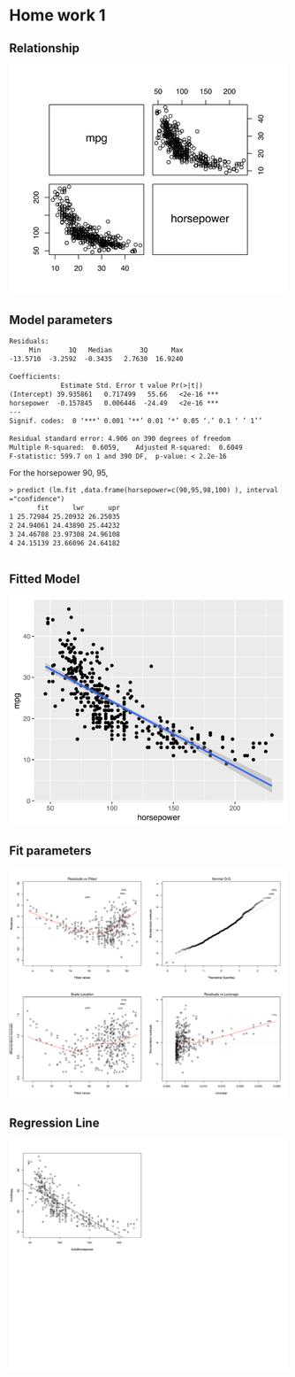# Home work 1


## Relationship 
![MPG vs Hourse Power](Rplot.svg)

## Model parameters

```
Residuals:
     Min       1Q   Median       3Q      Max 
-13.5710  -3.2592  -0.3435   2.7630  16.9240 

Coefficients:
             Estimate Std. Error t value Pr(>|t|)    
(Intercept) 39.935861   0.717499   55.66   <2e-16 ***
horsepower  -0.157845   0.006446  -24.49   <2e-16 ***
---
Signif. codes:  0 ‘***’ 0.001 ‘**’ 0.01 ‘*’ 0.05 ‘.’ 0.1 ‘ ’ 1’’

Residual standard error: 4.906 on 390 degrees of freedom
Multiple R-squared:  0.6059,	Adjusted R-squared:  0.6049 
F-statistic: 599.7 on 1 and 390 DF,  p-value: < 2.2e-16
```
For the horsepower 90, 95,
```
> predict (lm.fit ,data.frame(horsepower=c(90,95,98,100) ), interval ="confidence")
       fit      lwr      upr
1 25.72984 25.20932 26.25035
2 24.94061 24.43890 25.44232
3 24.46708 23.97308 24.96108
4 24.15139 23.66096 24.64182
 
```
## Fitted Model

![Fitted Model](Rplot01.svg)

## Fit parameters

![fit data](Rplot02.svg)

## Regression Line

![fit data](Rplot05.svg)
